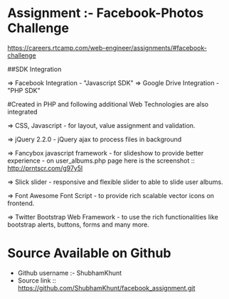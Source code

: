 # Assignment :- Facebook-Photos Challenge
https://careers.rtcamp.com/web-engineer/assignments/#facebook-challenge



##SDK Integration

=> Facebook Integration - "Javascript SDK"
=> Google Drive Integration - "PHP SDK"



#Created in PHP and following additional Web Technologies are also integrated

=> CSS, Javascript
	- for layout, value assignment and validation.

=> jQuery 2.2.0
	- jQuery ajax to process files in background
	
=> Fancybox javascript framework
	- for slideshow to provide better experience - on user_albums.php page here is the screenshot :: http://prntscr.com/g97y5l
	
=> Slick slider
	- responsive and flexible slider to able to slide user albums.
	
=> Font Awesome Font Script
	- to provide rich scalable vector icons on frontend.

=> Twitter Bootstrap Web Framework
	- to use the rich functionalities like bootstrap alerts, buttons, forms and many more.
	


# Source Available on Github

- Github username :- ShubhamKhunt
- Source link :: https://github.com/ShubhamKhunt/facebook_assignment.git
